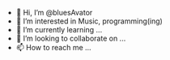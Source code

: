 - 👋 Hi, I’m @bluesAvator
- 👀 I’m interested in Music, programming(ing)
- 🌱 I’m currently learning ...
- 💞️ I’m looking to collaborate on ...
- 📫 How to reach me ...

<!---
bluesAvator/bluesAvator is a ✨ special ✨ repository because its `README.md` (this file) appears on your GitHub profile.
You can click the Preview link to take a look at your changes.
--->
